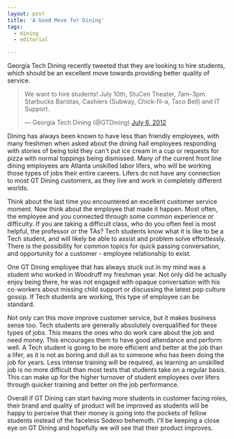 ```yaml
---
layout: post
title: 'A Good Move for Dining'
tags:
  - dining
  - editorial

---
```


<p>Georgia Tech Dining recently tweeted that they are looking to hire students, which should be an excellent move towards providing better quality of service.
<blockquote class="twitter-tweet"><p>We want to hire students! July 10th, StuCen Theater, 7am-3pm. Starbucks Baristas, Cashiers (Subway, Chick-fil-a, Taco Bell) and IT Support.</p>&mdash; Georgia Tech Dining (@GTDining) <a href="https://twitter.com/GTDining/status/221244846705360897" data-datetime="2012-07-06T14:10:56+00:00">July 6, 2012</a></blockquote>
<script src="//platform.twitter.com/widgets.js" charset="utf-8"></script></p>
<p>Dining has always been known to have less than friendly employees, with many freshmen when asked about the dining hall employees responding with stories of being told they can't put ice cream in a cup or requests for pizza with normal toppings being dismissed. Many of the current front line dining employees are Atlanta unskilled labor lifers, who will be working those types of jobs their entire careers. Lifers do not have any connection to most GT Dining customers, as they live and work in completely different worlds.</p>
<p>Think about the last time you encountered an excellent customer service moment. Now think about the employee that made it happen. Most often, the employee and you connected through some common experience or difficulty. If you are taking a difficult class, who do you often feel is most helpful, the professor or the TAs? Tech students know what it is like to be a Tech student, and will likely be able to assist and problem solve effortlessly. There is the possibility for common topics for quick passing conversation, and opportunity for a customer - employee relationship to exist.</p>
<p>One GT Dining employee that has always stuck out in my mind was a student who worked in Woodruff my freshman year. Not only did he actually enjoy being there, he was not engaged with opaque conversation with his co-workers about missing child support or discussing the latest pop culture gossip. If Tech students are working, this type of employee can be standard.</p>
<p>Not only can this move improve customer service, but it makes business sense too. Tech students are generally absolutely overqualified for these types of jobs. This means the ones who do work care about the job and need money. This encourages them to have good attendance and perform well. A Tech student is going to be more efficient and better at the job than a lifer, as it is not as boring and dull as to someone who has been doing the job for years. Less intense training will be required, as learning an unskilled job is no more difficult than most tests that students take on a regular basis. This can make up for the higher turnover of student employees over lifers through quicker training and better on the job performance.</p>
<p>Overall if GT Dining can start having more students in customer facing roles, their brand and quality of product will be improved as students will be happy to perceive that their money is going into the pockets of fellow students instead of the faceless Sodexo behemoth. I'll be keeping a close eye on GT Dining and hopefully we will see that their product improves.</p>

